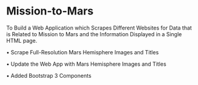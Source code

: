 # Mission-to-Mars

To Build a Web Application which Scrapes Different Websites for Data that is Related to Mission to Mars and the Information Displayed in a Single HTML page.

•	Scrape Full-Resolution Mars Hemisphere Images and Titles


•	Update the Web App with Mars Hemisphere Images and Titles


•	Added Bootstrap 3 Components
